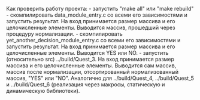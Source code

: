 Как проверить работу проекта:
    - запустить "make all" или "make rebuild"
    - скомпилировать data_module_entry.c со всеми его зависимостями и запустить результат. На вход принимается
      размер массива и его целочисленные элементы. Выводится массив, прошедший через процедуру нормализации.
    - скомпилировать yet_another_decision_module_entry.c со всеми его зависимостями и запустить результат. На вход
      принимается размер массива и его целочисленные элементы. Выводится YES или NO.
    - запустить (относительно src) ../build/Quest_3. На вход принимается размер массива и его целочисленные элементы.
      Выводится сам массив, массив после нормализации, отсортированный нормализованный массив, "YES" или "NO". Аналогично для ../build/Quest_4, ../build/Quest_5 и ../build/Quest_6 (реализация через макросы, статическую и динамическую библиотеки).